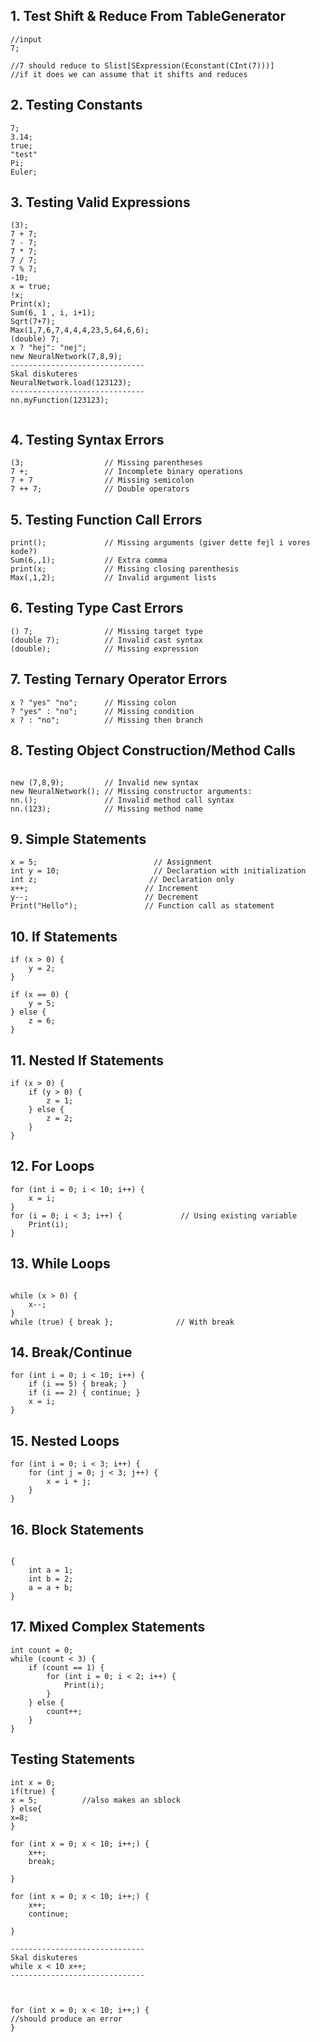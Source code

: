 ## 1. Test Shift & Reduce From TableGenerator
```
//input
7;         

//7 should reduce to Slist[SExpression(Econstant(CInt(7)))]
//if it does we can assume that it shifts and reduces

```
## 2. Testing Constants
```
7;
3.14;
true;
"test"
Pi;
Euler;      
```

## 3. Testing Valid Expressions
```
(3);
7 + 7;
7 - 7;
7 * 7;
7 / 7;
7 % 7; 
-10;
x = true;
!x;
Print(x);
Sum(6, 1 , i, i+1);
Sqrt(7+7);
Max(1,7,6,7,4,4,4,23,5,64,6,6);
(double) 7;
x ? "hej": "nej";
new NeuralNetwork(7,8,9);
------------------------------
Skal diskuteres
NeuralNetwork.load(123123);
------------------------------
nn.myFunction(123123);


```

## 4. Testing Syntax Errors

```
(3;                  // Missing parentheses
7 +;                 // Incomplete binary operations
7 + 7                // Missing semicolon
7 ++ 7;              // Double operators
```

## 5. Testing Function Call Errors
```		
print();             // Missing arguments (giver dette fejl i vores kode?)
Sum(6,,1);           // Extra comma
print(x;             // Missing closing parenthesis
Max(,1,2);           // Invalid argument lists
```

## 6. Testing Type Cast Errors
```
() 7;                // Missing target type
(double 7);          // Invalid cast syntax
(double);            // Missing expression
```
## 7. Testing Ternary Operator Errors
```
x ? "yes" "no";      // Missing colon
? "yes" : "no";      // Missing condition
x ? : "no";          // Missing then branch

```

## 8. Testing Object Construction/Method Calls
```

new (7,8,9);         // Invalid new syntax
new NeuralNetwork(); // Missing constructor arguments:
nn.();               // Invalid method call syntax
nn.(123);            // Missing method name
```

## 9. Simple Statements
```
x = 5;                          // Assignment
int y = 10;                     // Declaration with initialization
int z;                         // Declaration only
x++;                          // Increment
y--;                          // Decrement
Print("Hello");               // Function call as statement
```

## 10. If Statements
```
if (x > 0) {                 
    y = 2;
}

if (x == 0) {
    y = 5;
} else {
    z = 6;
}
```

## 11. Nested If Statements
```
if (x > 0) {
    if (y > 0) {
        z = 1;
    } else {
        z = 2;
    }
}
```

## 12. For Loops
```
for (int i = 0; i < 10; i++) {
    x = i;
}
for (i = 0; i < 3; i++) {             // Using existing variable
    Print(i);
}
```

## 13. While Loops
```

while (x > 0) {
    x--;
}
while (true) { break };              // With break
```

## 14. Break/Continue
```
for (int i = 0; i < 10; i++) {
    if (i == 5) { break; }
    if (i == 2) { continue; }
    x = i;
}
```

## 15. Nested Loops
```
for (int i = 0; i < 3; i++) {
    for (int j = 0; j < 3; j++) {
        x = i + j;
    }
}
```

## 16. Block Statements
```

{
    int a = 1;
    int b = 2;
    a = a + b;
}
```

## 17. Mixed Complex Statements
```
int count = 0;
while (count < 3) {
    if (count == 1) {
        for (int i = 0; i < 2; i++) {
            Print(i);
        }
    } else {
        count++;
    }
}
```

## Testing Statements
```
int x = 0;
if(true) {
x = 5;          //also makes an sblock
} else{
x=8;
}

for (int x = 0; x < 10; i++;) {
    x++;
    break;
    
}

for (int x = 0; x < 10; i++;) {
    x++;
    continue; 
    
}

------------------------------
Skal diskuteres
while x < 10 x++;
------------------------------



for (int x = 0; x < 10; i++;) {
//should produce an error 
}

```





